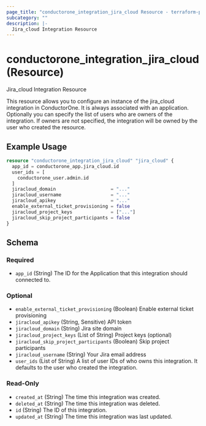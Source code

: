 ```yaml
---
page_title: "conductorone_integration_jira_cloud Resource - terraform-provider-conductorone"
subcategory: ""
description: |-
  Jira_cloud Integration Resource
---
```


# conductorone_integration_jira_cloud (Resource)

Jira_cloud Integration Resource

This resource allows you to configure an instance of the jira_cloud integration in ConductorOne.
It is always associated with an application. Optionally you can specify the list of users who are owners of the integration.
If owners are not specified, the integration will be owned by the user who created the resource.

## Example Usage

```terraform
resource "conductorone_integration_jira_cloud" "jira_cloud" {
  app_id = conductorone_app.jira_cloud.id
  user_ids = [
    conductorone_user.admin.id
  ]
  jiracloud_domain                    = "..."
  jiracloud_username                  = "..."
  jiracloud_apikey                    = "..."
  enable_external_ticket_provisioning = false
  jiracloud_project_keys              = ["..."]
  jiracloud_skip_project_participants = false
}
```

<!-- schema generated by tfplugindocs -->
## Schema

### Required

- `app_id` (String) The ID for the Application that this integration should connected to.

### Optional

- `enable_external_ticket_provisioning` (Boolean) Enable external ticket provisioning
- `jiracloud_apikey` (String, Sensitive) API token
- `jiracloud_domain` (String) Jira site domain
- `jiracloud_project_keys` (List of String) Project keys (optional)
- `jiracloud_skip_project_participants` (Boolean) Skip project participants
- `jiracloud_username` (String) Your Jira email address
- `user_ids` (List of String) A list of user IDs of who owns this integration. It defaults to the user who created the integration.

### Read-Only

- `created_at` (String) The time this integration was created.
- `deleted_at` (String) The time this integration was deleted.
- `id` (String) The ID of this integration.
- `updated_at` (String) The time this integration was last updated.
